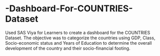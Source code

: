 # -Dashboard-For-COUNTRIES-Dataset
Used SAS Viya for Learners to create a dashboard for the COUNTRIES Dataset. The objective was to categorize the countries using GDP, Class, Socio-economic status and Years of Education to determine the overall development of the country and their socio-financial footing.
